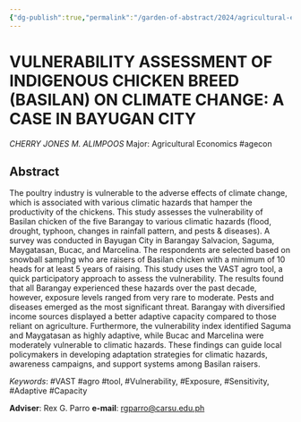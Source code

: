 ```yaml
---
{"dg-publish":true,"permalink":"/garden-of-abstract/2024/agricultural-economics-alimpoos/","created":"2024-05-23T15:22:49.830+08:00"}
---
```


# VULNERABILITY ASSESSMENT OF INDIGENOUS CHICKEN BREED (BASILAN) ON CLIMATE CHANGE: A CASE IN BAYUGAN CITY
*CHERRY JONES M. ALIMPOOS*
Major: Agricultural Economics #agecon
## Abstract
The poultry industry is vulnerable to the adverse effects of climate change, which is associated with various climatic hazards that hamper the productivity of the chickens. This study assesses the vulnerability of Basilan chicken of the five Barangay to various climatic hazards (flood, drought, typhoon, changes in rainfall pattern, and pests & diseases). A survey was conducted in Bayugan City in Barangay Salvacion, Saguma, Maygatasan, Bucac, and Marcelina. The respondents are selected based on snowball samplng who are raisers of Basilan chicken with a minimum of 10 heads for at least 5 years of raising. This study uses the VAST agro tool, a quick participatory approach to assess the vulnerability. The results found that all Barangay experienced these hazards over the past decade, however, exposure levels ranged from very rare to moderate. Pests and diseases emerged as the most significant threat. Barangay with diversified income sources displayed a better adaptive capacity compared to those reliant on agriculture. Furthermore, the vulnerability index identified Saguma and Maygatasan as highly adaptive, while Bucac and Marcelina were moderately vulnerable to climatic hazards. These findings can guide local policymakers in developing adaptation strategies for climatic hazards, awareness campaigns, and support systems among Basilan raisers.

*Keywords*: #VAST #agro #tool, #Vulnerability, #Exposure, #Sensitivity, #Adaptive #Capacity

**Adviser**: Rex G. Parro
**e-mail**: rgparro@carsu.edu.ph